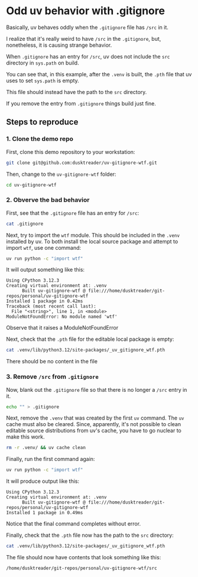 # Odd uv behavior with .gitignore

Basically, uv behaves oddly when the `.gitignore` file has `/src` in it.

I realize that it's really weird to have `/src` in the `.gitignore`, but,
nonetheless, it is causing strange behavior.

When `.gitignore` has an entry for `/src`, uv does not include the `src`
directory in `sys.path` on build.

You can see that, in this example, after the `.venv` is built, the
`.pth` file that uv uses to set `sys.path` is empty.

This file should instead have the path to the `src` directory.

If you remove the entry from `.gitignore` things build just fine.


## Steps to reproduce

### 1. Clone the demo repo

First, clone this demo repository to your workstation:

```bash
git clone git@github.com:dusktreader/uv-gitignore-wtf.git
```

Then, change to the `uv-gitignore-wtf` folder:

```bash
cd uv-gitignore-wtf
```


### 2. Obverve the bad behavior

First, see that the `.gitignore` file has an entry for `/src`:

```bash
cat .gitignore
```

Next, try to import the `wtf` module. This should be included
in the `.venv` installed by uv. To both install the local
source package and attempt to import `wtf`, use one command:

```bash
uv run python -c "import wtf"
```

It will output something like this:

```
Using CPython 3.12.3
Creating virtual environment at: .venv
      Built uv-gitignore-wtf @ file:///home/dusktreader/git-repos/personal/uv-gitignore-wtf
Installed 1 package in 0.42ms
Traceback (most recent call last):
  File "<string>", line 1, in <module>
ModuleNotFoundError: No module named 'wtf'
```
Observe that it raises a ModuleNotFoundError


Next, check that the `.pth` file for the editable local package is empty:

```bash
cat .venv/lib/python3.12/site-packages/_uv_gitignore_wtf.pth
```

There should be no content in the file


### 3. Remove `/src` from `.gitignore`

Now, blank out the `.gitignore` file so that there is no longer a
`/src` entry in it.

```bash
echo "" > .gitignore
```


Next, remove the `.venv` that was created by the first `uv` command. The `uv`
cache must also be cleared. Since, apparently, it's not possible to clean
editable source distributions from uv's cache, you have to go nuclear to
make this work.

```bash
rm -r .venv/ && uv cache clean
```


Finally, run the first command again:

```bash
uv run python -c "import wtf"
```

It will produce output like this:

```
Using CPython 3.12.3
Creating virtual environment at: .venv
      Built uv-gitignore-wtf @ file:///home/dusktreader/git-repos/personal/uv-gitignore-wtf
Installed 1 package in 0.49ms
```

Notice that the final command completes without error.


Finally, check that the `.pth` file now has the path to the `src` directory:

```bash
cat .venv/lib/python3.12/site-packages/_uv_gitignore_wtf.pth
```

The file should now have contents that look something like this:

```
/home/dusktreader/git-repos/personal/uv-gitignore-wtf/src
```
